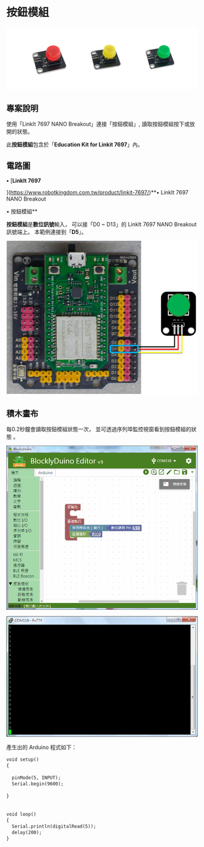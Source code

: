 # 按鈕模組

![](../.gitbook/assets/linkit7697_button_00.png)

## 專案說明

使用「LinkIt 7697 NANO Breakout」連接「按鈕模組」, 讀取按鈕模組按下或放開的狀態。
  
此**按鈕模組**包含於「**Education Kit for Linkit 7697**」內。

## 電路圖

**•**	[**LinkIt 7697**
  
](https://www.robotkingdom.com.tw/product/linkit-7697/)**•	LinkIt 7697 NANO Breakout
  
•	按鈕模組**

**按鈕模組**是**數位訊號**輸入， 可以接「D0 ~ D13」的 LinkIt 7697 NANO Breakout訊號端上。 本範例連接到「**D5**」。

![](../.gitbook/assets/linkit7697_button_01.png)

## 積木畫布

每0.2秒鐘會讀取按鈕模組狀態一次， 並可透過序列埠監控視窗看到按鈕模組的狀態 。

![](../.gitbook/assets/linkit7697_button_02.png)

![](../.gitbook/assets/linkit7697_button_03.png)

產生出的 Arduino 程式如下：

```text
void setup()
{

  pinMode(5, INPUT);
  Serial.begin(9600);

}


void loop()
{
  Serial.println(digitalRead(5));
  delay(200);
}

```

